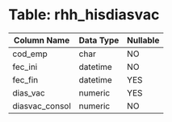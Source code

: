 # Table: rhh_hisdiasvac

| Column Name | Data Type | Nullable |
|-------------|-----------|----------|
| cod_emp | char | NO |
| fec_ini | datetime | NO |
| fec_fin | datetime | YES |
| dias_vac | numeric | YES |
| diasvac_consol | numeric | NO |

